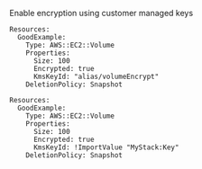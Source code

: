 
Enable encryption using customer managed keys

```yaml---
Resources:
  GoodExample:
    Type: AWS::EC2::Volume
    Properties: 
      Size: 100
      Encrypted: true
      KmsKeyId: "alias/volumeEncrypt"
    DeletionPolicy: Snapshot

```
```yaml---
Resources:
  GoodExample:
    Type: AWS::EC2::Volume
    Properties: 
      Size: 100
      Encrypted: true
      KmsKeyId: !ImportValue "MyStack:Key"
    DeletionPolicy: Snapshot

```


